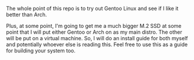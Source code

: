 The whole point of this repo is to try out Gentoo Linux and see if I like it better than Arch.

Plus, at some point, I'm going to get me a much bigger M.2 SSD at some point that I will put either Gentoo or Arch on as my main distro.
The other will be put on a virtual machine. So, I will do an install guide for both myself and potentially whoever else is reading this. Feel free to use this as a guide for building your system too.
